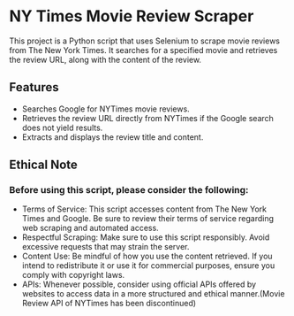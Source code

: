 # NY Times Movie Review Scraper

This project is a Python script that uses Selenium to scrape movie reviews from The New York Times. It searches for a specified movie and retrieves the review URL, along with the content of the review.

## Features

- Searches Google for NYTimes movie reviews.
- Retrieves the review URL directly from NYTimes if the Google search does not yield results.
- Extracts and displays the review title and content.

## Ethical Note
### Before using this script, please consider the following:
- Terms of Service: This script accesses content from The New York Times and Google. Be sure to review their terms of service regarding web scraping and automated access.
- Respectful Scraping: Make sure to use this script responsibly. Avoid excessive requests that may strain the server.
- Content Use: Be mindful of how you use the content retrieved. If you intend to redistribute it or use it for commercial purposes, ensure you comply with copyright laws.
- APIs: Whenever possible, consider using official APIs offered by websites to access data in a more structured and ethical manner.(Movie Review API of NYTimes has been discontinued)

